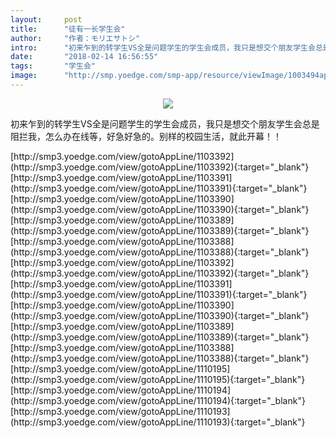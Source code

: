 ```yaml
---
layout:     post
title:      "徒有一长学生会"
author:     "作者：モリエサトシ"
intro:      "初来乍到的转学生VS全是问题学生的学生会成员，我只是想交个朋友学生会总是阻拦我，怎么办在线等，好急好急的。别样的校园生活，就此开幕！！"
date:       "2018-02-14 16:56:55"
tags:       "学生会"
image:      "http://smp.yoedge.com/smp-app/resource/viewImage/1003494appline.png"
---
```

<div style="text-align: center">
<p><img src="http://smp.yoedge.com/smp-app/resource/viewImage/1003494appline.png"/></p>
</div>
<p class="post-meta">
<span>初来乍到的转学生VS全是问题学生的学生会成员，我只是想交个朋友学生会总是阻拦我，怎么办在线等，好急好急的。别样的校园生活，就此开幕！！</span>
</p>
[http://smp3.yoedge.com/view/gotoAppLine/1103392](http://smp3.yoedge.com/view/gotoAppLine/1103392){:target="_blank"}
[http://smp3.yoedge.com/view/gotoAppLine/1103391](http://smp3.yoedge.com/view/gotoAppLine/1103391){:target="_blank"}
[http://smp3.yoedge.com/view/gotoAppLine/1103390](http://smp3.yoedge.com/view/gotoAppLine/1103390){:target="_blank"}
[http://smp3.yoedge.com/view/gotoAppLine/1103389](http://smp3.yoedge.com/view/gotoAppLine/1103389){:target="_blank"}
[http://smp3.yoedge.com/view/gotoAppLine/1103388](http://smp3.yoedge.com/view/gotoAppLine/1103388){:target="_blank"}
[http://smp3.yoedge.com/view/gotoAppLine/1103392](http://smp3.yoedge.com/view/gotoAppLine/1103392){:target="_blank"}
[http://smp3.yoedge.com/view/gotoAppLine/1103391](http://smp3.yoedge.com/view/gotoAppLine/1103391){:target="_blank"}
[http://smp3.yoedge.com/view/gotoAppLine/1103390](http://smp3.yoedge.com/view/gotoAppLine/1103390){:target="_blank"}
[http://smp3.yoedge.com/view/gotoAppLine/1103389](http://smp3.yoedge.com/view/gotoAppLine/1103389){:target="_blank"}
[http://smp3.yoedge.com/view/gotoAppLine/1103388](http://smp3.yoedge.com/view/gotoAppLine/1103388){:target="_blank"}
[http://smp3.yoedge.com/view/gotoAppLine/1110195](http://smp3.yoedge.com/view/gotoAppLine/1110195){:target="_blank"}
[http://smp3.yoedge.com/view/gotoAppLine/1110194](http://smp3.yoedge.com/view/gotoAppLine/1110194){:target="_blank"}
[http://smp3.yoedge.com/view/gotoAppLine/1110193](http://smp3.yoedge.com/view/gotoAppLine/1110193){:target="_blank"}


